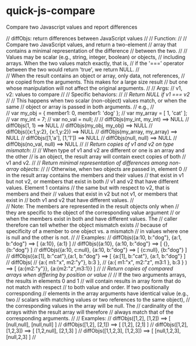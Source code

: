 # quick-js-compare
Compare two Javascript values and report differences

// diffObjs: return differences between JavaScript values
//
// Function:
//
//    Compare two JavaScript values, and return a two-element
//    array that contains a minimal representation of the difference
//    between the two.
//
//    Values may be scalar (e.g., string, integer, boolean) or objects,
//    including arrays.  When the two values match exactly, that is,
//    if the '===' operator between the two would return 'true', we return NULL.
//    
//    When the result contains an object or array, only data, not references,
//    are copied from the arguments.  This makes for a large size result
//    but one whose manipulation will not affect the original arguments.
//
// Args:
//    v1, v2: values to compare
//
// Specific behaviors:
//
//    *Return NULL if v1 === v2*
//
//    This happens when two scalar (non-object) values match, or when the same
//    object or array is passed in both arguments.
//    e.g.,
//        
//        var my_obj = { member1: 0, member1: 'dog' };
//        var my_array = [ 1, 'cat' ];
//        var my_int = 7;
//        var no_val = null;
//
//        diffObjs(my_int, my_int)        ==> NULL
//        diffObjs(1, 1)                  ==> NULL
//        diffObjs(my_obj, my_obj)        ==> NULL
//        diffObjs({x:1,y:2}, {x:1,y:2})  ==> NULL
//        diffObjs(my_array, my_array)    ==> NULL
//        diffObjs([1,'a'], [1,'1'])      ==> NULL
//        diffObjs(null, null)            ==> NULL
//        diffObjs(no_val, null)          ==> NULL
//
//    *Return copies of v1 and v2 on type mismatch*:
//
//    When type of v1 and v2 are different or one is an array and the other
//    is an object, the result array will contain exect copies of both
//    v1 and v2.
//
//    *Return minimal representation of differences among non-array objects*:
//
//    Otherwise, when two objects are passed in, element 0
//    in the result array contains the members and their values
//    that exist in v1 but not v2, or members that exist in both
//    v1 and v2 that have different values.  Element 1 contains
//    the same but with respect to v2, that is members and their
//    values that exist in v2 but not v1, or members that exist in
//    both v1 and v2 that have different values.
//    
//    Note: The members are represented in the result objects only when
//    they are specific to the object of the corresponding value argument
//    or when the members exist in both and have different values.  The
//    caller therefore can tell whether the object mismatch exists 
//    because of specificity of a member to one object vs. a mismatch
//    in values where one is null and the other is not.
//
//    Examples:
//        diffObjs({a:10, b:"dog"}, {a:1, b:"dog"}    ==> [ {a:10}, {a:1} ]
//        diffObjs({a:10},          {a:10, b:"dog"}   ==> [ {}, {b:"dog"} ]
//        diffObjs({a:10, c:null},  {a:10, b:"dog"}   ==> [ {c:null}, {b:"dog"} ]
//        diffObjs({a:[1], b:"cat"},{a:1, b:"dog"}    ==> [ {a:[1], b:"cat"}, {a:1, b:"dog"} ]
//        diffObjs(
//            {a:{ m1:"x", m2:"y"}, b:3 },
//            {a:{ m1:"x", m2:"z", m3:1 }, b:3 } )    ==> [ {a:{m2:"y"}}, {a:{m2:"z",m3:1}} ]
//
//    *Return copies of compared arrays when differing by position or value*
//
//    If the two arguments arrays, the results in elements 0 and 1
//    will contain results in array form that do not match with respect
//    to both value and order.  If two positionally corresponding
//    elements in the array arguments have identical value (e.g., two
//    scalars with matching values or two references to the same object), 
//    the corresponding values in the array will be null.  The
//    cardinality of the arrays within the result array will therefore
//    always match that of the corresponding arguments.
//
//    Examples:
//        diffObjs([1,2],        [1,2])   ==> [ [null,null], [null,null] ]
//        diffObjs([1,2],        [2,1])   ==> [ [1,2], [2,1] ]
//        diffObjs([1,2],        [1,2,3]) ==> [ [1,2,null], [2,1,3] ]
//        diffObjs([1,1,2,3],    [1,2,3]) ==> [ [null,1,2,3], [null,2,3] ]
//
